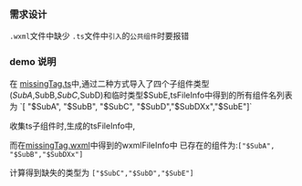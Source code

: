 ### 需求设计

`.wxml`文件中缺少 `.ts`文件中`引入`的`公共组件`时要报错

### demo 说明

在 [missingTag.ts](./missingTag.ts)中,通过二种方式导入了四个子组件类型($SubA,$SubB,$SubC,$SubD)和临时类型$SubE,tsFileInfo中得到的所有组件名列表为 `[ "$SubA", "$SubB", "$SubC", "$SubD","$SubDXx","$SubE"]`

收集ts子组件时,生成的tsFileInfo中,

而在[missingTag.wxml](./missingTag.wxml)中得到的wxmlFileInfo中 已存在的组件为:`["$SubA", "$SubB","$SubDXx"]`

计算得到缺失的类型为 `["$SubC","$SubD","$SubE"]`
